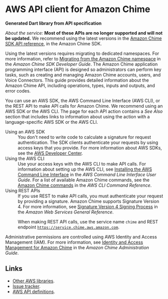 # AWS API client for Amazon Chime

**Generated Dart library from API specification**

*About the service:*
<important>
<b>Most of these APIs are no longer supported and will not be updated.</b>
We recommend using the latest versions in the <a
href="https://docs.aws.amazon.com/chime-sdk/latest/APIReference/welcome.html">Amazon
Chime SDK API reference</a>, in the Amazon Chime SDK.

Using the latest versions requires migrating to dedicated namespaces. For
more information, refer to <a
href="https://docs.aws.amazon.com/chime-sdk/latest/dg/migrate-from-chm-namespace.html">Migrating
from the Amazon Chime namespace</a> in the <i>Amazon Chime SDK Developer
Guide</i>.
</important>
The Amazon Chime application programming interface (API) is designed so
administrators can perform key tasks, such as creating and managing Amazon
Chime accounts, users, and Voice Connectors. This guide provides detailed
information about the Amazon Chime API, including operations, types, inputs
and outputs, and error codes.

You can use an AWS SDK, the AWS Command Line Interface (AWS CLI), or the
REST API to make API calls for Amazon Chime. We recommend using an AWS SDK
or the AWS CLI. The page for each API action contains a <i>See Also</i>
section that includes links to information about using the action with a
language-specific AWS SDK or the AWS CLI.
<dl> <dt>Using an AWS SDK</dt> <dd>
You don't need to write code to calculate a signature for request
authentication. The SDK clients authenticate your requests by using access
keys that you provide. For more information about AWS SDKs, see the <a
href="https://aws.amazon.com/developer/">AWS Developer Center</a>.
</dd> <dt>Using the AWS CLI</dt> <dd>
Use your access keys with the AWS CLI to make API calls. For information
about setting up the AWS CLI, see <a
href="https://docs.aws.amazon.com/cli/latest/userguide/installing.html">Installing
the AWS Command Line Interface</a> in the <i>AWS Command Line Interface User
Guide</i>. For a list of available Amazon Chime commands, see the <a
href="https://docs.aws.amazon.com/cli/latest/reference/chime/index.html">Amazon
Chime commands</a> in the <i>AWS CLI Command Reference</i>.
</dd> <dt>Using REST APIs</dt> <dd>
If you use REST to make API calls, you must authenticate your request by
providing a signature. Amazon Chime supports Signature Version 4. For more
information, see <a
href="https://docs.aws.amazon.com/general/latest/gr/signature-version-4.html">Signature
Version 4 Signing Process</a> in the <i>Amazon Web Services General
Reference</i>.

When making REST API calls, use the service name <code>chime</code> and REST
endpoint <code>https://service.chime.aws.amazon.com</code>.
</dd> </dl>
Administrative permissions are controlled using AWS Identity and Access
Management (IAM). For more information, see <a
href="https://docs.aws.amazon.com/chime/latest/ag/security-iam.html">Identity
and Access Management for Amazon Chime</a> in the <i>Amazon Chime
Administration Guide</i>.

## Links

- [Other AWS libraries](https://github.com/agilord/aws_client/tree/master/generated).
- [Issue tracker](https://github.com/agilord/aws_client/issues).
- [AWS API definitions](https://github.com/aws/aws-sdk-js/tree/master/apis).
